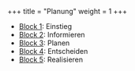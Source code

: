 +++
title = "Planung"
weight = 1
+++

- [Block 1](/planung/block1): Einstieg
- [Block 2](/planung/block2): Informieren
- [Block 3](/planung/block3): Planen
- [Block 4](/planung/block4): Entscheiden
- [Block 5](/planung/block5): Realisieren